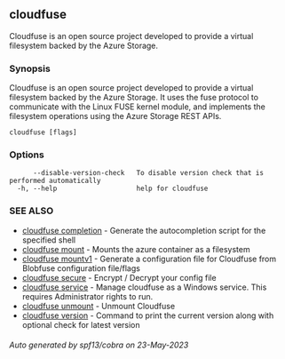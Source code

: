 ## cloudfuse

Cloudfuse is an open source project developed to provide a virtual filesystem backed by the Azure Storage.

### Synopsis

Cloudfuse is an open source project developed to provide a virtual filesystem backed by the Azure Storage. It uses the fuse protocol to communicate with the Linux FUSE kernel module, and implements the filesystem operations using the Azure Storage REST APIs.

```
cloudfuse [flags]
```

### Options

```
      --disable-version-check   To disable version check that is performed automatically
  -h, --help                    help for cloudfuse
```

### SEE ALSO

* [cloudfuse completion](cloudfuse_completion.md)	 - Generate the autocompletion script for the specified shell
* [cloudfuse mount](cloudfuse_mount.md)	 - Mounts the azure container as a filesystem
* [cloudfuse mountv1](cloudfuse_mountv1.md)	 - Generate a configuration file for Cloudfuse from Blobfuse configuration file/flags
* [cloudfuse secure](cloudfuse_secure.md)	 - Encrypt / Decrypt your config file
* [cloudfuse service](cloudfuse_service.md)	 - Manage cloudfuse as a Windows service. This requires Administrator rights to run.
* [cloudfuse unmount](cloudfuse_unmount.md)	 - Unmount Cloudfuse
* [cloudfuse version](cloudfuse_version.md)	 - Command to print the current version along with optional check for latest version

###### Auto generated by spf13/cobra on 23-May-2023
